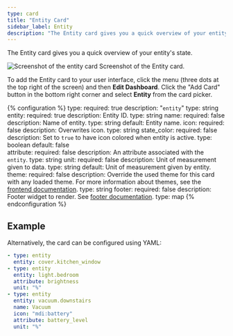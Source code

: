 ```yaml
---
type: card
title: "Entity Card"
sidebar_label: Entity
description: "The Entity card gives you a quick overview of your entity's state"
---
```


The Entity card gives you a quick overview of your entity's state.

<p class='img'>
  <img src='/images/lovelace/lovelace_entity_card.png' alt='Screenshot of the entity card'>
  Screenshot of the Entity card.
</p>

To add the Entity card to your user interface, click the menu (three dots at the top right of the screen) and then **Edit Dashboard**. Click the "Add Card" button in the bottom right corner and select **Entity** from the card picker.

{% configuration %}
type:
  required: true
  description: "`entity`"
  type: string
entity:
  required: true
  description: Entity ID.
  type: string
name:
  required: false
  description: Name of entity.
  type: string
  default: Entity name.
icon:
  required: false
  description: Overwrites icon.
  type: string
state_color:
  required: false
  description: Set to `true` to have icon colored when entity is active.
  type: boolean
  default: false  
attribute:
  required: false
  description: An attribute associated with the `entity`.
  type: string
unit:
  required: false
  description: Unit of measurement given to data.
  type: string
  default: Unit of measurement given by entity.
theme:
  required: false
  description: Override the used theme for this card with any loaded theme. For more information about themes, see the [frontend documentation](/integrations/frontend/).
  type: string
footer:
  required: false
  description: Footer widget to render. See [footer documentation](/lovelace/header-footer/).
  type: map
{% endconfiguration %}

## Example

Alternatively, the card can be configured using YAML:

```yaml
- type: entity
  entity: cover.kitchen_window
- type: entity
  entity: light.bedroom
  attribute: brightness
  unit: "%"
- type: entity
  entity: vacuum.downstairs
  name: Vacuum
  icon: "mdi:battery"
  attribute: battery_level
  unit: "%"
```
